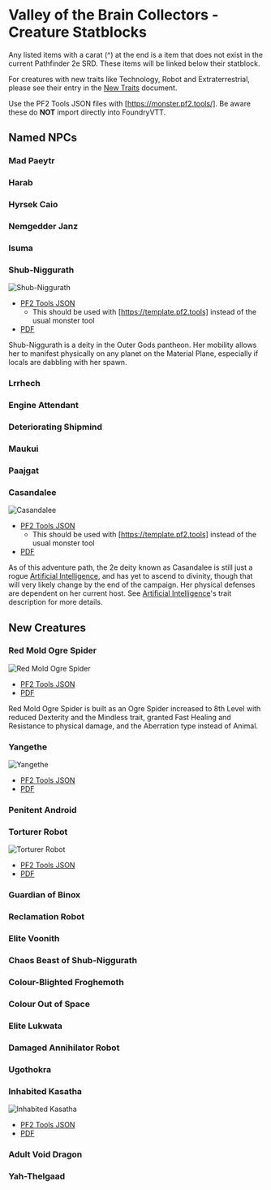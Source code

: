# Valley of the Brain Collectors - Creature Statblocks

Any listed items with a carat (^) at the end is a item that does not exist in the current Pathfinder 2e SRD. These items will be linked below their statblock.

For creatures with new traits like Technology, Robot and Extraterrestrial, please see their entry in the [New Traits](/Traits/README.md) document.

Use the PF2 Tools JSON files with [https://monster.pf2.tools/]. Be aware these do **NOT** import directly into FoundryVTT.

## Named NPCs

### Mad Paeytr

### Harab

### Hyrsek Caio

### Nemgedder Janz

### Isuma

### Shub-Niggurath

![Shub-Niggurath](PNGs/ShubNiggurath.png)

* [PF2 Tools JSON](PF2Tools/ShubNiggurath.json)
  * This should be used with [https://template.pf2.tools] instead of the usual monster tool
* [PDF](PDFs/ShubNiggurath.pdf)

Shub-Niggurath is a deity in the Outer Gods pantheon. Her mobility allows her to manifest physically on any planet on the Material Plane, especially if locals are dabbling with her spawn.

### Lrrhech

### Engine Attendant

### Deteriorating Shipmind

### Maukui

### Paajgat

### Casandalee

![Casandalee](PNGs/Casandalee.png)

* [PF2 Tools JSON](PF2Tools/Casandalee.json)
  * This should be used with [https://template.pf2.tools] instead of the usual monster tool
* [PDF](PDFs/Casandalee.pdf)

As of this adventure path, the 2e deity known as Casandalee is still just a rogue [Artificial Intelligence](/Traits/README.md#ai), and has yet to ascend to divinity, though that will very likely change by the end of the campaign. Her physical defenses are dependent on her current host. See [Artificial Intelligence](/Traits/README.md#ai)'s trait description for more details.

## New Creatures

### Red Mold Ogre Spider

![Red Mold Ogre Spider](PNGs/RedMoldOgreSpider.png)

* [PF2 Tools JSON](PF2Tools/RedMoldOgreSpider.json)
* [PDF](PDFs/RedMoldOgreSpider.pdf)

Red Mold Ogre Spider is built as an Ogre Spider increased to 8th Level with reduced Dexterity and the Mindless trait, granted Fast Healing and Resistance to physical damage, and the Aberration type instead of Animal.

### Yangethe

![Yangethe](PNGs/Yangethe.png)

* [PF2 Tools JSON](PF2Tools/Yangethe.json)
* [PDF](PDFs/Yangethe.pdf)

### Penitent Android

### Torturer Robot

![Torturer Robot](PNGs/TorturerRobot.png)

* [PF2 Tools JSON](PF2Tools/TorturerRobot.json)
* [PDF](PDFs/TorturerRobot.pdf)

### Guardian of Binox

### Reclamation Robot

### Elite Voonith

### Chaos Beast of Shub-Niggurath

### Colour-Blighted Froghemoth

### Colour Out of Space

### Elite Lukwata

### Damaged Annihilator Robot

### Ugothokra

### Inhabited Kasatha

![Inhabited Kasatha](PNGs/InhabitedKasatha.png)

* [PF2 Tools JSON](PF2Tools/InhabitedKasatha.json)
* [PDF](PDFs/InhabitedKasatha.pdf)

### Adult Void Dragon

### Yah-Thelgaad

